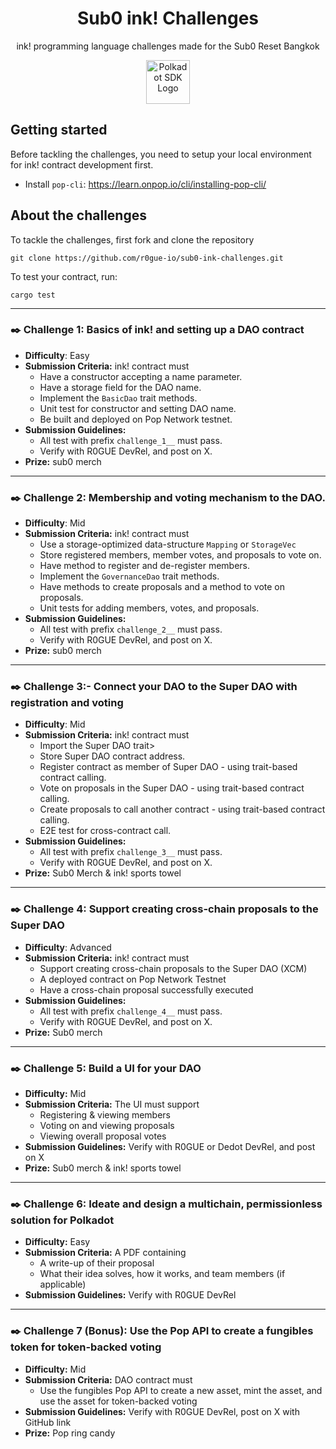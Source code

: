 <div align="center">

# Sub0 ink! Challenges

<p>
ink! programming language challenges made for the Sub0 Reset Bangkok
</p>

<img height="70px" alt="Polkadot SDK Logo" src="https://github.com/user-attachments/assets/c60b6b92-a263-480c-b297-3535454ad3f6"/>

</div>


## Getting started

Before tackling the challenges, you need to setup your local environment for ink! contract development first.

- Install `pop-cli`: https://learn.onpop.io/cli/installing-pop-cli/

## About the challenges

To tackle the challenges, first fork and clone the repository

```
git clone https://github.com/r0gue-io/sub0-ink-challenges.git
```

To test your contract, run:

```
cargo test
```

---

### ✒️ Challenge 1: Basics of ink! and setting up a DAO contract

- **Difficulty**: Easy
- **Submission Criteria:** ink! contract must
    - Have a constructor accepting a name parameter.
    - Have a storage field for the DAO name.
    - Implement the `BasicDao` trait methods.
    - Unit test for constructor and setting DAO name.
    - Be built and deployed on Pop Network testnet.
- **Submission Guidelines:**
    - All test with prefix `challenge_1__` must pass.
    - Verify with R0GUE DevRel, and post on X.
- **Prize:** sub0 merch

---

### ✒️ Challenge 2: Membership and voting mechanism to the DAO.

- **Difficulty**: Mid
- **Submission Criteria:** ink! contract must
    - Use a storage-optimized data-structure `Mapping` or `StorageVec`
    - Store registered members, member votes, and proposals to vote on.
    - Have method to register and de-register members.
    - Implement the `GovernanceDao` trait methods.
    - Have methods to create proposals and a method to vote on proposals.
    - Unit tests for adding members, votes, and proposals.
- **Submission Guidelines:**
    - All test with prefix `challenge_2__` must pass.
    - Verify with R0GUE DevRel, and post on X.
- **Prize:** sub0 merch

---

### ✒️ Challenge 3:- Connect your DAO to the Super DAO with registration and voting

- **Difficulty**: Mid
- **Submission Criteria:** ink! contract must
    - Import the Super DAO trait>
    - Store Super DAO contract address.
    - Register contract as member of Super DAO - using trait-based contract calling.
    - Vote on proposals in the Super DAO - using trait-based contract calling.
    - Create proposals to call another contract - using trait-based contract calling.
    - E2E test for cross-contract call.
- **Submission Guidelines:**
    - All test with prefix `challenge_3__` must pass.
    - Verify with R0GUE DevRel, and post on X.
- **Prize:** Sub0 Merch & ink! sports towel

---

### ✒️ Challenge 4: Support creating cross-chain proposals to the Super DAO

- **Difficulty**: Advanced
- **Submission Criteria:** ink! contract must
    - Support creating cross-chain proposals to the Super DAO (XCM)
    - A deployed contract on Pop Network Testnet
    - Have a cross-chain proposal successfully executed
- **Submission Guidelines:**
    - All test with prefix `challenge_4__` must pass.
    - Verify with R0GUE DevRel, and post on X.
- **Prize:** Sub0 merch

---

### ✒️ Challenge 5: Build a UI for your DAO

  - **Difficulty:** Mid
  - **Submission Criteria:** The UI must support
      - Registering & viewing members
      - Voting on and viewing proposals
      - Viewing overall proposal votes
  - **Submission Guidelines:** Verify with R0GUE or Dedot DevRel, and post on X
  - **Prize:** Sub0 merch & ink! sports towel

---

### ✒️ Challenge 6: Ideate and design a multichain, permissionless solution for Polkadot

  - **Difficulty:** Easy
  - **Submission Criteria:** A PDF containing
      - A write-up of their proposal
      - What their idea solves, how it works, and team members (if applicable)
  - **Submission Guidelines:** Verify with R0GUE DevRel

---

### ✒️ Challenge 7 (Bonus): Use the Pop API to create a fungibles token for token-backed voting

  - **Difficulty:** Mid
  - **Submission Criteria:** DAO contract must
      - Use the fungibles Pop API to create a new asset, mint the asset, and use the asset for token-backed voting
  - **Submission Guidelines:** Verify with R0GUE DevRel, post on X with GitHub link
  - **Prize:** Pop ring candy
